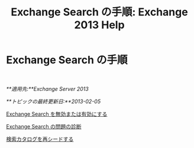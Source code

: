 ﻿---
title: 'Exchange Search の手順: Exchange 2013 Help'
TOCTitle: Exchange Search の手順
ms:assetid: 5b5ff467-d1f9-4ad1-9778-8ad4e0545040
ms:mtpsurl: https://technet.microsoft.com/ja-jp/library/Aa998289(v=EXCHG.150)
ms:contentKeyID: 52057825
ms.date: 04/24/2018
mtps_version: v=EXCHG.150
ms.translationtype: HT
---

# Exchange Search の手順

 

_**適用先:**Exchange Server 2013_

_**トピックの最終更新日:**2013-02-05_

[Exchange Search を無効または有効にする](disable-or-enable-exchange-search-exchange-2013-help.md)

[Exchange Search の問題の診断](diagnose-exchange-search-issues-exchange-2013-help.md)

[検索カタログを再シードする](reseed-the-search-catalog-exchange-2013-help.md)


